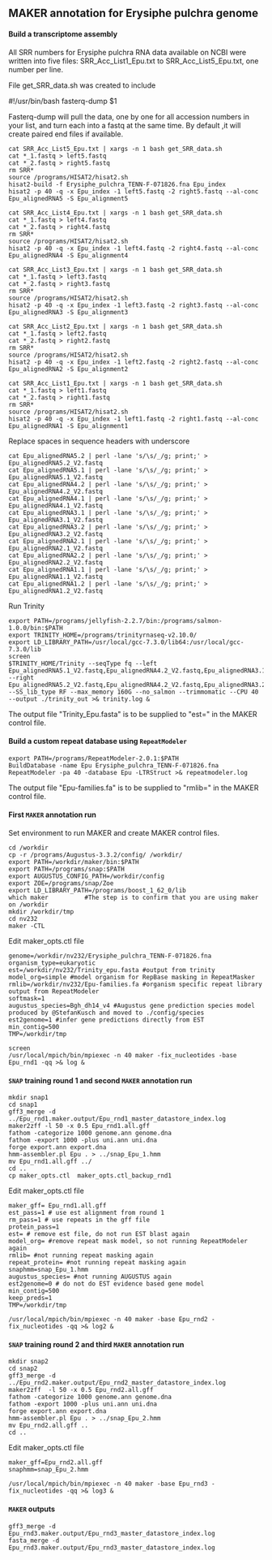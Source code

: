 ## MAKER annotation for Erysiphe pulchra genome 

#### Build a transcriptome assembly

All SRR numbers for Erysiphe pulchra RNA data available on NCBI were written into five files: SRR_Acc_List1_Epu.txt to SRR_Acc_List5_Epu.txt, one number per line.

File get_SRR_data.sh was created to include

   #!/usr/bin/bash
   fasterq-dump $1

Fasterq-dump will pull the data, one by one for all accession numbers in your list, and turn each into a fastq at the same time. By default ,it will create paired end files if available.

```ShellSession
cat SRR_Acc_List5_Epu.txt | xargs -n 1 bash get_SRR_data.sh
cat *_1.fastq > left5.fastq
cat *_2.fastq > right5.fastq
rm SRR*
source /programs/HISAT2/hisat2.sh
hisat2-build -f Erysiphe_pulchra_TENN-F-071826.fna Epu_index
hisat2 -p 40 -q -x Epu_index -1 left5.fastq -2 right5.fastq --al-conc Epu_alignedRNA5 -S Epu_alignment5

cat SRR_Acc_List4_Epu.txt | xargs -n 1 bash get_SRR_data.sh
cat *_1.fastq > left4.fastq
cat *_2.fastq > right4.fastq
rm SRR*
source /programs/HISAT2/hisat2.sh
hisat2 -p 40 -q -x Epu_index -1 left4.fastq -2 right4.fastq --al-conc Epu_alignedRNA4 -S Epu_alignment4

cat SRR_Acc_List3_Epu.txt | xargs -n 1 bash get_SRR_data.sh
cat *_1.fastq > left3.fastq
cat *_2.fastq > right3.fastq
rm SRR*
source /programs/HISAT2/hisat2.sh
hisat2 -p 40 -q -x Epu_index -1 left3.fastq -2 right3.fastq --al-conc Epu_alignedRNA3 -S Epu_alignment3

cat SRR_Acc_List2_Epu.txt | xargs -n 1 bash get_SRR_data.sh
cat *_1.fastq > left2.fastq
cat *_2.fastq > right2.fastq
rm SRR*
source /programs/HISAT2/hisat2.sh
hisat2 -p 40 -q -x Epu_index -1 left2.fastq -2 right2.fastq --al-conc Epu_alignedRNA2 -S Epu_alignment2

cat SRR_Acc_List1_Epu.txt | xargs -n 1 bash get_SRR_data.sh
cat *_1.fastq > left1.fastq
cat *_2.fastq > right1.fastq
rm SRR*
source /programs/HISAT2/hisat2.sh
hisat2 -p 40 -q -x Epu_index -1 left1.fastq -2 right1.fastq --al-conc Epu_alignedRNA1 -S Epu_alignment1
```

Replace spaces in sequence headers with underscore
```ShellSession
cat Epu_alignedRNA5.2 | perl -lane 's/\s/_/g; print;' > Epu_alignedRNA5.2_V2.fastq
cat Epu_alignedRNA5.1 | perl -lane 's/\s/_/g; print;' > Epu_alignedRNA5.1_V2.fastq
cat Epu_alignedRNA4.2 | perl -lane 's/\s/_/g; print;' > Epu_alignedRNA4.2_V2.fastq
cat Epu_alignedRNA4.1 | perl -lane 's/\s/_/g; print;' > Epu_alignedRNA4.1_V2.fastq
cat Epu_alignedRNA3.1 | perl -lane 's/\s/_/g; print;' > Epu_alignedRNA3.1_V2.fastq
cat Epu_alignedRNA3.2 | perl -lane 's/\s/_/g; print;' > Epu_alignedRNA3.2_V2.fastq
cat Epu_alignedRNA2.1 | perl -lane 's/\s/_/g; print;' > Epu_alignedRNA2.1_V2.fastq
cat Epu_alignedRNA2.2 | perl -lane 's/\s/_/g; print;' > Epu_alignedRNA2.2_V2.fastq
cat Epu_alignedRNA1.1 | perl -lane 's/\s/_/g; print;' > Epu_alignedRNA1.1_V2.fastq
cat Epu_alignedRNA1.2 | perl -lane 's/\s/_/g; print;' > Epu_alignedRNA1.2_V2.fastq
```

Run Trinity
```ShellSession 
export PATH=/programs/jellyfish-2.2.7/bin:/programs/salmon-1.0.0/bin:$PATH
export TRINITY_HOME=/programs/trinityrnaseq-v2.10.0/
export LD_LIBRARY_PATH=/usr/local/gcc-7.3.0/lib64:/usr/local/gcc-7.3.0/lib 
screen
$TRINITY_HOME/Trinity --seqType fq --left Epu_alignedRNA5.1_V2.fastq,Epu_alignedRNA4.2_V2.fastq,Epu_alignedRNA3.1_V2.fastq,Epu_alignedRNA2.2_V2.fastq,Epu_alignedRNA1.1_V2.fastq --right Epu_alignedRNA5.2_V2.fastq,Epu_alignedRNA4.2_V2.fastq,Epu_alignedRNA3.2_V2.fastq,Epu_alignedRNA2.2_V2.fastq,Epu_alignedRNA1.2_V2.fastq --SS_lib_type RF --max_memory 160G --no_salmon --trimmomatic --CPU 40 --output ./trinity_out >& trinity.log &
```

The output file "Trinity_Epu.fasta" is to be supplied to "est=" in the MAKER control file.

#### Build a custom repeat database using `RepeatModeler`

```ShellSession
export PATH=/programs/RepeatModeler-2.0.1:$PATH
BuildDatabase -name Epu Erysiphe_pulchra_TENN-F-071826.fna
RepeatModeler -pa 40 -database Epu -LTRStruct >& repeatmodeler.log
```
The output file "Epu-families.fa" is to be supplied to "rmlib=" in the MAKER control file.

#### First `MAKER` annotation run

Set environment to run MAKER and create MAKER control files.

```ShellSession
cd /workdir
cp -r /programs/Augustus-3.3.2/config/ /workdir/
export PATH=/workdir/maker/bin:$PATH
export PATH=/programs/snap:$PATH
export AUGUSTUS_CONFIG_PATH=/workdir/config
export ZOE=/programs/snap/Zoe
export LD_LIBRARY_PATH=/programs/boost_1_62_0/lib
which maker          #The step is to confirm that you are using maker on /workdir
mkdir /workdir/tmp
cd nv232
maker -CTL
```

Edit maker_opts.ctl file

```
genome=/workdir/nv232/Erysiphe_pulchra_TENN-F-071826.fna
organism_type=eukaryotic
est=/workdir/nv232/Trinity_epu.fasta #output from trinity
model_org=simple #model organism for RepBase masking in RepeatMasker
rmlib=/workdir/nv232/Epu-families.fa #organism specific repeat library output from RepeatModeler 
softmask=1
augustus_species=Bgh_dh14_v4 #Augustus gene prediction species model produced by @StefanKusch and moved to ./config/species
est2genome=1 #infer gene predictions directly from EST
min_contig=500
TMP=/workdir/tmp
```

```ShellSession
screen
/usr/local/mpich/bin/mpiexec -n 40 maker -fix_nucleotides -base Epu_rnd1 -qq >& log &
```
 
#### `SNAP` training round 1 and second `MAKER` annotation run

```
mkdir snap1
cd snap1
gff3_merge -d ../Epu_rnd1.maker.output/Epu_rnd1_master_datastore_index.log
maker2zff -l 50 -x 0.5 Epu_rnd1.all.gff 
fathom -categorize 1000 genome.ann genome.dna
fathom -export 1000 -plus uni.ann uni.dna
forge export.ann export.dna
hmm-assembler.pl Epu . > ../snap_Epu_1.hmm
mv Epu_rnd1.all.gff ../
cd ..
cp maker_opts.ctl  maker_opts.ctl_backup_rnd1
```

Edit maker_opts.ctl file

```
maker_gff= Epu_rnd1.all.gff 
est_pass=1 # use est alignment from round 1
rm_pass=1 # use repeats in the gff file
protein_pass=1 
est= # remove est file, do not run EST blast again
model_org= #remove repeat mask model, so not running RepeatModeler again
rmlib= #not running repeat masking again
repeat_protein= #not running repeat masking again
snaphmm=snap_Epu_1.hmm
augustus_species= #not running AUGUSTUS again
est2genome=0 # do not do EST evidence based gene model
min_contig=500
keep_preds=1
TMP=/workdir/tmp
```

```ShellSession
/usr/local/mpich/bin/mpiexec -n 40 maker -base Epu_rnd2 -fix_nucleotides -qq >& log2 &
```

#### `SNAP` training round 2 and third `MAKER` annotation run 

```ShellSession
mkdir snap2
cd snap2
gff3_merge -d ../Epu_rnd2.maker.output/Epu_rnd2_master_datastore_index.log
maker2zff  -l 50 -x 0.5 Epu_rnd2.all.gff
fathom -categorize 1000 genome.ann genome.dna
fathom -export 1000 -plus uni.ann uni.dna
forge export.ann export.dna
hmm-assembler.pl Epu . > ../snap_Epu_2.hmm
mv Epu_rnd2.all.gff ..
cd ..
```

Edit maker_opts.ctl file

```
maker_gff=Epu_rnd2.all.gff
snaphmm=snap_Epu_2.hmm
```

```ShellSession
/usr/local/mpich/bin/mpiexec -n 40 maker -base Epu_rnd3 -fix_nucleotides -qq >& log3 &
```


#### `MAKER` outputs
```ShellSession
gff3_merge -d Epu_rnd3.maker.output/Epu_rnd3_master_datastore_index.log
fasta_merge -d Epu_rnd3.maker.output/Epu_rnd3_master_datastore_index.log
```
